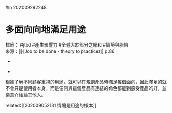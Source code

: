 #ln 202009292248
# 多面向向地滿足用途
標籤： #jtbd #產生影響力 #全體大於部分之總和 #情境與脈絡  
來源：[[《Job to be done - theory to practice》]] p.86

-

>

-

根據了解不同顧客重視的用途，就可以在規劃產品時滿足每個面向，因此滿足的就不會只是使用者本身，而是任何與這個產品有連結的角色都能到感受產品的好，並樂意介紹給其他人。

related:[[202009052131 情境是用途的根本]]